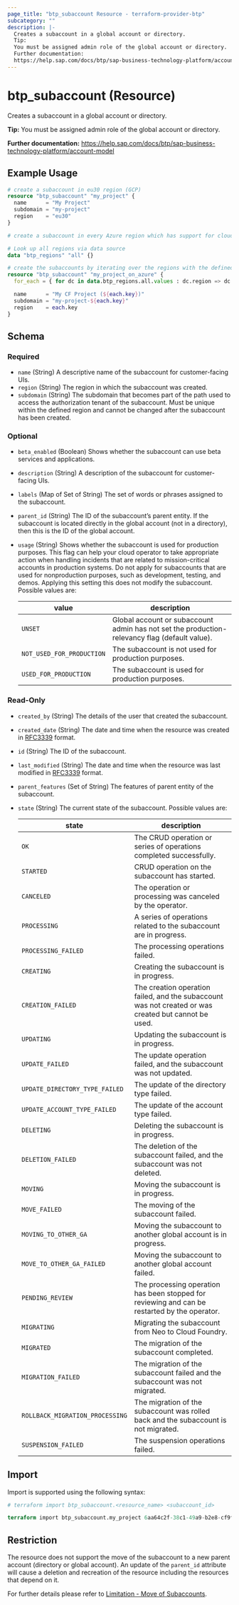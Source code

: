 ```yaml
---
page_title: "btp_subaccount Resource - terraform-provider-btp"
subcategory: ""
description: |-
  Creates a subaccount in a global account or directory.
  Tip:
  You must be assigned admin role of the global account or directory.
  Further documentation:
  https://help.sap.com/docs/btp/sap-business-technology-platform/account-model
---
```


# btp_subaccount (Resource)

Creates a subaccount in a global account or directory.

__Tip:__
You must be assigned admin role of the global account or directory.

__Further documentation:__
<https://help.sap.com/docs/btp/sap-business-technology-platform/account-model>

## Example Usage

```terraform
# create a subaccount in eu30 region (GCP)
resource "btp_subaccount" "my_project" {
  name      = "My Project"
  subdomain = "my-project"
  region    = "eu30"
}

# create a subaccount in every Azure region which has support for cloud foundry

# Look up all regions via data source
data "btp_regions" "all" {}

# create the subaccounts by iterating over the regions with the defined constraints
resource "btp_subaccount" "my_project_on_azure" {
  for_each = { for dc in data.btp_regions.all.values : dc.region => dc if dc.environment == "cloudfoundry" && dc.iaas_provider == "AZURE" }

  name      = "My CF Project (${each.key})"
  subdomain = "my-project-${each.key}"
  region    = each.key
}
```

<!-- schema generated by tfplugindocs -->
## Schema

### Required

- `name` (String) A descriptive name of the subaccount for customer-facing UIs.
- `region` (String) The region in which the subaccount was created.
- `subdomain` (String) The subdomain that becomes part of the path used to access the authorization tenant of the subaccount. Must be unique within the defined region and cannot be changed after the subaccount has been created.

### Optional

- `beta_enabled` (Boolean) Shows whether the subaccount can use beta services and applications.
- `description` (String) A description of the subaccount for customer-facing UIs.
- `labels` (Map of Set of String) The set of words or phrases assigned to the subaccount.
- `parent_id` (String) The ID of the subaccount’s parent entity. If the subaccount is located directly in the global account (not in a directory), then this is the ID of the global account.
- `usage` (String) Shows whether the subaccount is used for production purposes. This flag can help your cloud operator to take appropriate action when handling incidents that are related to mission-critical accounts in production systems. Do not apply for subaccounts that are used for nonproduction purposes, such as development, testing, and demos. Applying this setting this does not modify the subaccount. Possible values are: 

  | value | description | 
  | --- | --- | 
  | `UNSET` | Global account or subaccount admin has not set the production-relevancy flag (default value). | 
  | `NOT_USED_FOR_PRODUCTION` | The subaccount is not used for production purposes. | 
  | `USED_FOR_PRODUCTION` | The subaccount is used for production purposes. |

### Read-Only

- `created_by` (String) The details of the user that created the subaccount.
- `created_date` (String) The date and time when the resource was created in [RFC3339](https://www.ietf.org/rfc/rfc3339.txt) format.
- `id` (String) The ID of the subaccount.
- `last_modified` (String) The date and time when the resource was last modified in [RFC3339](https://www.ietf.org/rfc/rfc3339.txt) format.
- `parent_features` (Set of String) The features of parent entity of the subaccount.
- `state` (String) The current state of the subaccount. Possible values are: 

  | state | description | 
  | --- | --- | 
  | `OK` | The CRUD operation or series of operations completed successfully. | 
  | `STARTED` | CRUD operation on the subaccount has started. | 
  | `CANCELED` | The operation or processing was canceled by the operator. | 
  | `PROCESSING` | A series of operations related to the subaccount are in progress. | 
  | `PROCESSING_FAILED` | The processing operations failed. | 
  | `CREATING` | Creating the subaccount is in progress. | 
  | `CREATION_FAILED` | The creation operation failed, and the subaccount was not created or was created but cannot be used. | 
  | `UPDATING` | Updating the subaccount is in progress. | 
  | `UPDATE_FAILED` | The update operation failed, and the subaccount was not updated. | 
  | `UPDATE_DIRECTORY_TYPE_FAILED` | The update of the directory type failed. | 
  | `UPDATE_ACCOUNT_TYPE_FAILED` | The update of the account type failed. | 
  | `DELETING` | Deleting the subaccount is in progress. | 
  | `DELETION_FAILED` | The deletion of the subaccount failed, and the subaccount was not deleted. | 
  | `MOVING` | Moving the subaccount is in progress. | 
  | `MOVE_FAILED` | The moving of the subaccount failed. | 
  | `MOVING_TO_OTHER_GA` | Moving the subaccount to another global account is in progress. | 
  | `MOVE_TO_OTHER_GA_FAILED` | Moving the subaccount to another global account failed. | 
  | `PENDING_REVIEW` | The processing operation has been stopped for reviewing and can be restarted by the operator. | 
  | `MIGRATING` | Migrating the subaccount from Neo to Cloud Foundry. | 
  | `MIGRATED` | The migration of the subaccount completed. | 
  | `MIGRATION_FAILED` | The migration of the subaccount failed and the subaccount was not migrated. | 
  | `ROLLBACK_MIGRATION_PROCESSING` | The migration of the subaccount was rolled back and the subaccount is not migrated. | 
  | `SUSPENSION_FAILED` | The suspension operations failed. |

## Import

Import is supported using the following syntax:

```terraform
# terraform import btp_subaccount.<resource_name> <subaccount_id>

terraform import btp_subaccount.my_project 6aa64c2f-38c1-49a9-b2e8-cf9fea769b7f
```


## Restriction

The resource does not support the move of the subaccount to a new parent account (directory or global account). An update of the `parent_id` attribute will cause a deletion and recreation of the resource including the resources that depend on it.

For further details please refer to [Limitation - Move of Subaccounts](https://github.com/SAP/terraform-provider-btp/blob/main/guides/MOVESUBACCOUNT.md).
